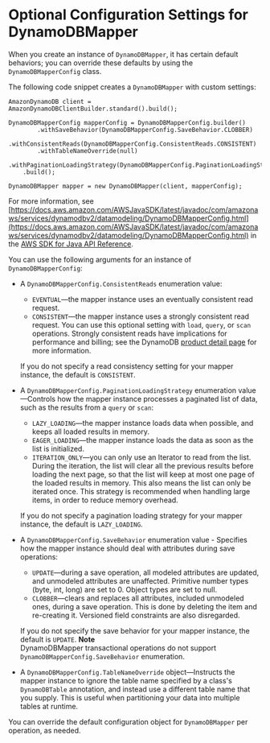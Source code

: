 # Optional Configuration Settings for DynamoDBMapper<a name="DynamoDBMapper.OptionalConfig"></a>

When you create an instance of `DynamoDBMapper`, it has certain default behaviors; you can override these defaults by using the `DynamoDBMapperConfig` class\. 

The following code snippet creates a `DynamoDBMapper` with custom settings:

```
AmazonDynamoDB client = AmazonDynamoDBClientBuilder.standard().build();

DynamoDBMapperConfig mapperConfig = DynamoDBMapperConfig.builder()
        .withSaveBehavior(DynamoDBMapperConfig.SaveBehavior.CLOBBER)
        .withConsistentReads(DynamoDBMapperConfig.ConsistentReads.CONSISTENT)
        .withTableNameOverride(null)
        .withPaginationLoadingStrategy(DynamoDBMapperConfig.PaginationLoadingStrategy.EAGER_LOADING)
    .build();

DynamoDBMapper mapper = new DynamoDBMapper(client, mapperConfig);
```

For more information, see [https://docs.aws.amazon.com/AWSJavaSDK/latest/javadoc/com/amazonaws/services/dynamodbv2/datamodeling/DynamoDBMapperConfig.html](https://docs.aws.amazon.com/AWSJavaSDK/latest/javadoc/com/amazonaws/services/dynamodbv2/datamodeling/DynamoDBMapperConfig.html) in the [AWS SDK for Java API Reference](https://docs.aws.amazon.com/AWSJavaSDK/latest/javadoc/)\.

You can use the following arguments for an instance of `DynamoDBMapperConfig`:
+ A `DynamoDBMapperConfig.ConsistentReads` enumeration value:
  + `EVENTUAL`—the mapper instance uses an eventually consistent read request\.
  + `CONSISTENT`—the mapper instance uses a strongly consistent read request\. You can use this optional setting with `load`, `query`, or `scan` operations\. Strongly consistent reads have implications for performance and billing; see the DynamoDB [product detail page](https://aws.amazon.com/dynamodb) for more information\.

  If you do not specify a read consistency setting for your mapper instance, the default is `CONSISTENT`\.
+ A `DynamoDBMapperConfig.PaginationLoadingStrategy` enumeration value—Controls how the mapper instance processes a paginated list of data, such as the results from a `query` or `scan`:
  + `LAZY_LOADING`—the mapper instance loads data when possible, and keeps all loaded results in memory\.
  + `EAGER_LOADING`—the mapper instance loads the data as soon as the list is initialized\.
  + `ITERATION_ONLY`—you can only use an Iterator to read from the list\. During the iteration, the list will clear all the previous results before loading the next page, so that the list will keep at most one page of the loaded results in memory\. This also means the list can only be iterated once\. This strategy is recommended when handling large items, in order to reduce memory overhead\.

  If you do not specify a pagination loading strategy for your mapper instance, the default is `LAZY_LOADING`\.
+ A `DynamoDBMapperConfig.SaveBehavior` enumeration value \- Specifies how the mapper instance should deal with attributes during save operations:
  + `UPDATE`—during a save operation, all modeled attributes are updated, and unmodeled attributes are unaffected\. Primitive number types \(byte, int, long\) are set to 0\. Object types are set to null\. 
  + `CLOBBER`—clears and replaces all attributes, included unmodeled ones, during a save operation\. This is done by deleting the item and re\-creating it\. Versioned field constraints are also disregarded\.

   If you do not specify the save behavior for your mapper instance, the default is `UPDATE`\.
**Note**  
DynamoDBMapper transactional operations do not support `DynamoDBMapperConfig.SaveBehavior` enumeration\. 
+ A `DynamoDBMapperConfig.TableNameOverride` object—Instructs the mapper instance to ignore the table name specified by a class's `DynamoDBTable` annotation, and instead use a different table name that you supply\. This is useful when partitioning your data into multiple tables at runtime\. 

You can override the default configuration object for `DynamoDBMapper` per operation, as needed\.